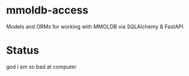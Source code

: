 # mmoldb-access
Models and ORMs for working with MMOLDB via SQLAlchemy &amp; FastAPI

# Status

god i am so bad at computer
